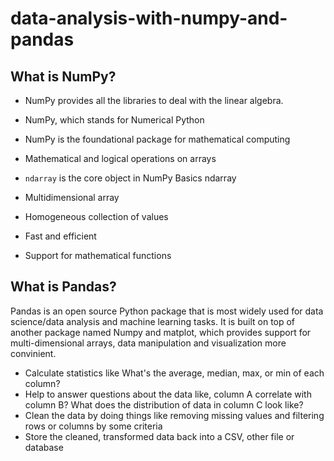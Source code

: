 # data-analysis-with-numpy-and-pandas

## What is NumPy?
* NumPy provides all the libraries to deal with the linear algebra.

*   NumPy, which stands for Numerical Python
* NumPy is the foundational package for mathematical computing
* Mathematical and logical operations on arrays
* `ndarray` is the core object in NumPy Basics ndarray
* Multidimensional array
* Homogeneous collection of values
* Fast and efficient
* Support for mathematical functions


## What is Pandas?
Pandas is an open source Python package that is most widely used for data science/data analysis and machine learning tasks. It is built on top of another package named Numpy and matplot, which provides support for multi-dimensional arrays, data manipulation and visualization more convinient.

* Calculate statistics like What's the average, median, max, or min of each column? 
* Help to answer questions about the data like, column A correlate with column B? What does the distribution of data in column C look like?
* Clean the data by doing things like removing missing values and filtering rows or columns by some criteria
* Store the cleaned, transformed data back into a CSV, other file or database
